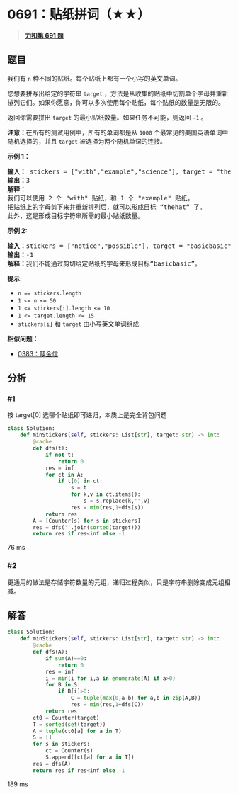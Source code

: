 # 0691：贴纸拼词（★★）


> <u>**[力扣第 691 题](https://leetcode.cn/problems/stickers-to-spell-word/)**</u>

## 题目

<p>我们有 <code>n</code> 种不同的贴纸。每个贴纸上都有一个小写的英文单词。</p>

<p>您想要拼写出给定的字符串 <code>target</code> ，方法是从收集的贴纸中切割单个字母并重新排列它们。如果你愿意，你可以多次使用每个贴纸，每个贴纸的数量是无限的。</p>

<p>返回你需要拼出 <code>target</code> 的最小贴纸数量。如果任务不可能，则返回 <code>-1</code> 。</p>

<p><strong>注意：</strong>在所有的测试用例中，所有的单词都是从 <code>1000</code> 个最常见的美国英语单词中随机选择的，并且 <code>target</code> 被选择为两个随机单词的连接。</p>



<p><strong>示例 1：</strong></p>

<pre>
<strong>输入：</strong> stickers = ["with","example","science"], target = "thehat"
<b>输出：</b>3
<strong>解释：
</strong>我们可以使用 2 个 "with" 贴纸，和 1 个 "example" 贴纸。
把贴纸上的字母剪下来并重新排列后，就可以形成目标 “thehat“ 了。
此外，这是形成目标字符串所需的最小贴纸数量。
</pre>

<p><strong>示例 2:</strong></p>

<pre>
<b>输入：</b>stickers = ["notice","possible"], target = "basicbasic"
<b>输出：</b>-1
<strong>解释：</strong>我们不能通过剪切给定贴纸的字母来形成目标“basicbasic”。</pre>



<p><strong>提示:</strong></p>

<ul>
<li><code>n == stickers.length</code></li>
<li><code>1 &lt;= n &lt;= 50</code></li>
<li><code>1 &lt;= stickers[i].length &lt;= 10</code></li>
<li><code>1 &lt;= target.length &lt;= 15</code></li>
<li><code>stickers[i]</code> 和 <code>target</code> 由小写英文单词组成</li>
</ul>


**相似问题：**
- [0383：赎金信](/leetcode/0383)


## 分析

### #1

按 target[0] 选哪个贴纸即可递归，本质上是完全背包问题


```python
class Solution:
    def minStickers(self, stickers: List[str], target: str) -> int:
        @cache
        def dfs(t):
            if not t:
                return 0
            res = inf
            for ct in A:
                if t[0] in ct:
                    s = t
                    for k,v in ct.items():
                        s = s.replace(k,'',v)
                    res = min(res,1+dfs(s))
            return res
        A = [Counter(s) for s in stickers]
        res = dfs(''.join(sorted(target)))
        return res if res<inf else -1
```
76 ms


### #2

更通用的做法是存储字符数量的元组，递归过程类似，只是字符串删除变成元组相减。

## 解答

```python
class Solution:
    def minStickers(self, stickers: List[str], target: str) -> int:
        @cache
        def dfs(A):
            if sum(A)==0:
                return 0
            res = inf
            i = min(i for i,a in enumerate(A) if a>0)
            for B in S:
                if B[i]>0:
                    C = tuple(max(0,a-b) for a,b in zip(A,B))
                    res = min(res,1+dfs(C))
            return res
        ct0 = Counter(target)
        T = sorted(set(target))
        A = tuple(ct0[a] for a in T)
        S = []
        for s in stickers:
            ct = Counter(s)
            S.append([ct[a] for a in T])
        res = dfs(A)
        return res if res<inf else -1
```
189 ms
